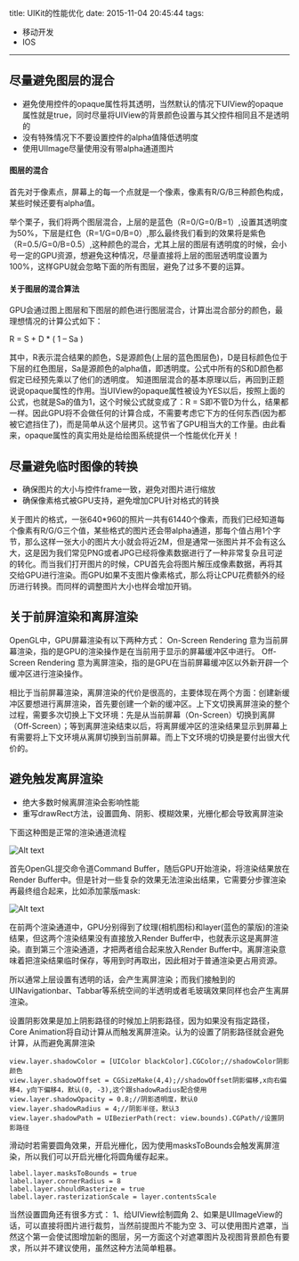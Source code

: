 title: UIKit的性能优化
date: 2015-11-04 20:45:44
tags:
- 移动开发
- IOS
---
## 尽量避免图层的混合
* 避免使用控件的opaque属性将其透明，当然默认的情况下UIView的opaque属性就是true，同时尽量将UIView的背景颜色设置与其父控件相同且不是透明的
* 没有特殊情况下不要设置控件的alpha值降低透明度
* 使用UIImage尽量使用没有带alpha通道图片

#### 图层的混合
首先对于像素点，屏幕上的每一个点就是一个像素，像素有R/G/B三种颜色构成，某些时候还要有alpha值。

举个栗子，我们将两个图层混合，上层的是蓝色（R=0/G=0/B=1）,设置其透明度为50%，下层是红色（R=1/G=0/B=0）,那么最终我们看到的效果将是紫色（R=0.5/G=0/B=0.5）,这种颜色的混合，尤其上层的图层有透明度的时候，会小号一定的GPU资源，想避免这种情况，尽量直接将上层的图层透明度设置为100%，这样GPU就会忽略下面的所有图层，避免了过多不要的运算。


#### 关于图层的混合算法
GPU会通过图上图层和下图层的颜色进行图层混合，计算出混合部分的颜色，最理想情况的计算公式如下：

R = S + D * ( 1 – Sa )

其中，R表示混合结果的颜色，S是源颜色(上层的蓝色图层色)，D是目标颜色位于下层的红色图层，Sa是源颜色的alpha值，即透明度。公式中所有的S和D颜色都假定已经预先乘以了他们的透明度。
知道图层混合的基本原理以后，再回到正题说说opaque属性的作用。当UIView的opaque属性被设为YES以后，按照上面的公式，也就是Sa的值为1，这个时候公式就变成了：R = S即不管D为什么，结果都一样。因此GPU将不会做任何的计算合成，不需要考虑它下方的任何东西(因为都被它遮挡住了)，而是简单从这个层拷贝。这节省了GPU相当大的工作量。由此看来，opaque属性的真实用处是给绘图系统提供一个性能优化开关！

<!-- more -->

## 尽量避免临时图像的转换
* 确保图片的大小与控件frame一致，避免对图片进行缩放
* 确保像素格式被GPU支持，避免增加CPU针对格式的转换

关于图片的格式，一张640*960的照片一共有61440个像素，而我们已经知道每个像素有R/G/G三个值，某些格式的图片还会带alpha通道，那每个值占用1个字节，那么这样一张大小的图片大小就会将近2M，但是通常一张图片并不会有这么大，这是因为我们常见PNG或者JPG已经将像素数据进行了一种非常复杂且可逆的转化。而当我们打开图片的时候，CPU首先会将图片解压成像素数据，再将其交给GPU进行渲染。而GPU如果不支图片像素格式，那么将让CPU花费额外的经历进行转换。而同样的调整图片大小也样会增加开销。

## 关于前屏渲染和离屏渲染
OpenGL中，GPU屏幕渲染有以下两种方式： On-Screen Rendering 意为当前屏幕渲染，指的是GPU的渲染操作是在当前用于显示的屏幕缓冲区中进行。 Off-Screen Rendering 意为离屏渲染，指的是GPU在当前屏幕缓冲区以外新开辟一个缓冲区进行渲染操作。

相比于当前屏幕渲染，离屏渲染的代价是很高的，主要体现在两个方面：创建新缓冲区要想进行离屏渲染，首先要创建一个新的缓冲区。上下文切换离屏渲染的整个过程，需要多次切换上下文环境：先是从当前屏幕（On-Screen）切换到离屏（Off-Screen）；等到离屏渲染结束以后，将离屏缓冲区的渲染结果显示到屏幕上有需要将上下文环境从离屏切换到当前屏幕。而上下文环境的切换是要付出很大代价的。

## 避免触发离屏渲染
* 绝大多数时候离屏渲染会影响性能
* 重写drawRect方法，设置圆角、阴影、模糊效果，光栅化都会导致离屏渲染

下面这种图是正常的渲染通道流程

![Alt text](/assets/blogImg/uikit_1.png)

首先OpenGL提交命令道Command Buffer，随后GPU开始渲染，将渲染结果放在Render Buffer中。但是针对一些复杂的效果无法渲染出结果，它需要分步骤渲染再最终组合起来，比如添加蒙版mask:

![Alt text](/assets/blogImg/uikit_2.png)

在前两个渲染通道中，GPU分别得到了纹理(相机图标)和layer(蓝色的蒙版)的渲染结果，但这两个渲染结果没有直接放入Render Buffer中，也就表示这是离屏渲染。直到第三个渲染通道，才把两者组合起来放入Render Buffer中。离屏渲染意味着把渲染结果临时保存，等用到时再取出，因此相对于普通渲染更占用资源。

所以通常上层设置有透明的话，会产生离屏渲染；而我们接触到的UINavigationbar、Tabbar等系统空间的半透明或者毛玻璃效果同样也会产生离屏渲染。

设置阴影效果是加上阴影路径的时候加上阴影路径，因为如果没有指定路径，Core Animation将自动计算从而触发离屏渲染。认为的设置了阴影路径就会避免计算，从而避免离屏渲染

``` objc
view.layer.shadowColor = [UIColor blackColor].CGColor;//shadowColor阴影颜色  
view.layer.shadowOffset = CGSizeMake(4,4);//shadowOffset阴影偏移,x向右偏移4，y向下偏移4，默认(0, -3),这个跟shadowRadius配合使用  
view.layer.shadowOpacity = 0.8;//阴影透明度，默认0  
view.layer.shadowRadius = 4;//阴影半径，默认3  
view.layer.shadowPath = UIBezierPath(rect: view.bounds).CGPath//设置阴影路径
``` 

滑动时若需要圆角效果，开启光栅化，因为使用masksToBounds会触发离屏渲染，所以我们可以开启光栅化将圆角缓存起来。

``` objc
label.layer.masksToBounds = true
label.layer.cornerRadius = 8
label.layer.shouldRasterize = true
label.layer.rasterizationScale = layer.contentsScale
``` 
当然设置圆角还有很多方式：
1、给UIView绘制圆角
2、如果是UIImageView的话，可以直接将图片进行裁剪，当然前提图片不能为空
3、可以使用图片遮罩，当然这个第一会使试图增加新的图层，另一方面这个对遮罩图片及视图背景颜色有要求，所以并不建议使用，虽然这种方法简单粗暴。

